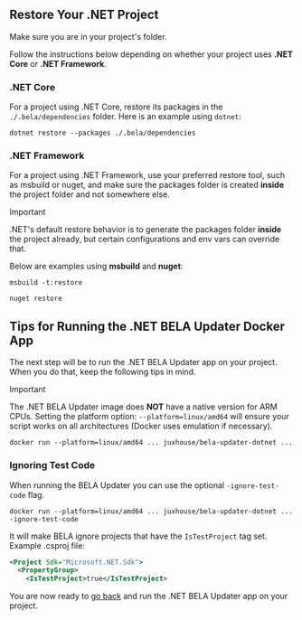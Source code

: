 ## Restore Your .NET Project

Make sure you are in your project's folder.

Follow the instructions below depending on whether your project uses **.NET Core** or **.NET Framework**. 

### .NET Core
For a project using .NET Core, restore its packages in the `./.bela/dependencies` folder. Here is an example using `dotnet`:
```
dotnet restore --packages ./.bela/dependencies
```

### .NET Framework
For a project using .NET Framework, use your preferred restore tool, such as msbuild or nuget, and make sure the packages folder is created **inside** the project folder and not somewhere else.
> [!IMPORTANT]
> .NET's default restore behavior is to generate the packages folder **inside** the project already, but certain configurations and env vars can override that.

Below are examples using **msbuild** and **nuget**:
```
msbuild -t:restore
```
```
nuget restore
```

## Tips for Running the .NET BELA Updater Docker App

The next step will be to run the .NET BELA Updater app on your project. When you do that, keep the following tips in mind.

> [!IMPORTANT]
> The .NET BELA Updater image does **NOT** have a native version for ARM CPUs. Setting the platform option: `--platform=linux/amd64` will ensure your script works on all architectures (Docker uses emulation if necessary).
```
docker run --platform=linux/amd64 ... juxhouse/bela-updater-dotnet ...
```

### Ignoring Test Code

When running the BELA Updater you can use the optional `-ignore-test-code` flag.
```
docker run --platform=linux/amd64 ... juxhouse/bela-updater-dotnet ... -ignore-test-code
```

It will make BELA ignore projects that have the `IsTestProject` tag set. Example .csproj file:
```xml
<Project Sdk="Microsoft.NET.Sdk">
  <PropertyGroup>
    <IsTestProject>true</IsTestProject>
```

You are now ready to [go back](/CodeSynchronization.md) and run the .NET BELA Updater app on your project.
